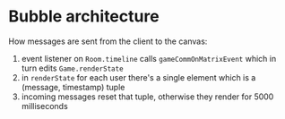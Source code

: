 # Bubble architecture

How messages are sent from the client to the canvas:

1. event listener on `Room.timeline` calls `gameCommOnMatrixEvent` which in turn edits `Game.renderState`
2. in `renderState` for each user there's a single element which is a (message, timestamp) tuple
3. incoming messages reset that tuple, otherwise they render for 5000 milliseconds
